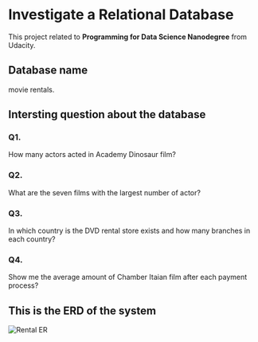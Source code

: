 # Investigate a Relational Database
This project related to **Programming for Data Science Nanodegree** from Udacity.
## Database name
movie rentals.
## Intersting question about the database
### Q1. 
How many actors acted in Academy Dinosaur film?
### Q2. 
What are the seven films with the largest number of actor?
### Q3. 
In which country is the DVD rental store exists and how many branches in each country?
### Q4. 
Show me the average  amount of Chamber Itaian film after each payment process?
## This is the ERD of the system
![Rental ER](https://user-images.githubusercontent.com/56017399/70856582-7872df80-1ef0-11ea-98d9-acea212eb274.png)

